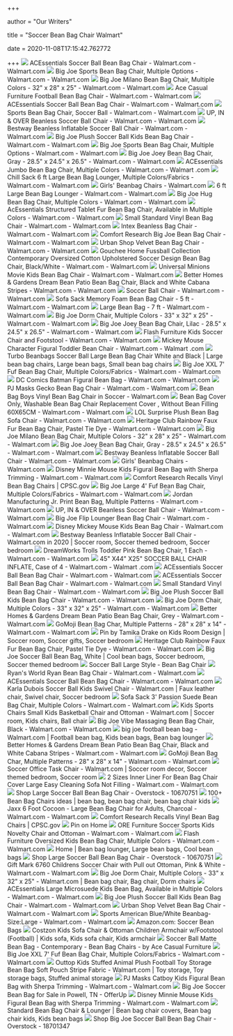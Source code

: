 +++
        
author = "Our Writers"
        
title = "Soccer Bean Bag Chair Walmart"
        
date = 2020-11-08T17:15:42.762772
        
+++
[ ![](https://i5.walmartimages.com/asr/c7d81391-ebc4-4e4f-b171-c42abe012ffd_1.fbb47d39a9c84d7c3a132a948ad7c3f6.jpeg)](https://i5.walmartimages.com/asr/c7d81391-ebc4-4e4f-b171-c42abe012ffd_1.fbb47d39a9c84d7c3a132a948ad7c3f6.jpeg) ACEssentials Soccer Ball Bean Bag Chair - Walmart.com - Walmart.com
[ ![](https://i5.walmartimages.com/asr/fb4880b3-b0c0-4ca9-ba88-5d52af2eac71_1.87f98541384e067d15d74cea4a702dac.jpeg)](https://i5.walmartimages.com/asr/fb4880b3-b0c0-4ca9-ba88-5d52af2eac71_1.87f98541384e067d15d74cea4a702dac.jpeg) Big Joe Sports Bean Bag Chair, Multiple Options - Walmart.com - Walmart.com
[ ![](https://i5.walmartimages.com/asr/7a112091-197a-48d9-9e58-6503ee0041c2_1.ee22dbd743135855c15fa10d50f5ec7a.jpeg)](https://i5.walmartimages.com/asr/7a112091-197a-48d9-9e58-6503ee0041c2_1.ee22dbd743135855c15fa10d50f5ec7a.jpeg) Big Joe Milano Bean Bag Chair, Multiple Colors - 32" x 28" x 25" - Walmart.com  - Walmart.com
[ ![](https://i5.walmartimages.com/asr/0506007f-526e-4013-b33c-70d67753e025_1.3cbaf5d77b655479bf6a6893ed5d42ee.jpeg)](https://i5.walmartimages.com/asr/0506007f-526e-4013-b33c-70d67753e025_1.3cbaf5d77b655479bf6a6893ed5d42ee.jpeg) Ace Casual Furniture Football Bean Bag Chair - Walmart.com - Walmart.com
[ ![](https://i5.walmartimages.com/dfw/6e29e393-7d9f/k2-_9694aef6-0c42-4070-8393-6767da61c25a.v1.jpg)](https://i5.walmartimages.com/dfw/6e29e393-7d9f/k2-_9694aef6-0c42-4070-8393-6767da61c25a.v1.jpg) ACEssentials Soccer Ball Bean Bag Chair - Walmart.com - Walmart.com
[ ![](https://i5.walmartimages.com/asr/9a75ef48-6ed3-4219-a8ed-839842a34b9a_1.47db58d9f4b4da1fd8909d27ad375916.jpeg?odnWidth=612&odnHeight=612&odnBg=ffffff)](https://i5.walmartimages.com/asr/9a75ef48-6ed3-4219-a8ed-839842a34b9a_1.47db58d9f4b4da1fd8909d27ad375916.jpeg?odnWidth=612&odnHeight=612&odnBg=ffffff) Sports Bean Bag Chair, Soccer Ball - Walmart.com - Walmart.com
[ ![](https://i5.walmartimages.com/asr/d21dc490-13cf-44ab-b227-91673b2f425d_3.d0be2312c25dc4ca6e12b41503c376fd.jpeg?odnWidth=612&odnHeight=612&odnBg=ffffff)](https://i5.walmartimages.com/asr/d21dc490-13cf-44ab-b227-91673b2f425d_3.d0be2312c25dc4ca6e12b41503c376fd.jpeg?odnWidth=612&odnHeight=612&odnBg=ffffff) UP, IN & OVER Beanless Soccer Ball Chair - Walmart.com - Walmart.com
[ ![](https://i5.walmartimages.com/asr/16c9b6bf-a1e5-42f3-b0df-5c35e62cc3cb_1.aef863319e4253156ecb2482e359185b.jpeg)](https://i5.walmartimages.com/asr/16c9b6bf-a1e5-42f3-b0df-5c35e62cc3cb_1.aef863319e4253156ecb2482e359185b.jpeg) Bestway Beanless Inflatable Soccer Ball Chair - Walmart.com - Walmart.com
[ ![](https://i5.walmartimages.com/asr/4ab1efd2-4384-42ce-8f1c-0147379865aa_3.2784f84b35e9e68bf4248bc10ac81b3c.jpeg)](https://i5.walmartimages.com/asr/4ab1efd2-4384-42ce-8f1c-0147379865aa_3.2784f84b35e9e68bf4248bc10ac81b3c.jpeg) Big Joe Plush Soccer Ball Kids Bean Bag Chair - Walmart.com - Walmart.com
[ ![](https://i5.walmartimages.com/asr/34fc89db-8415-4f91-a1b6-f97710b2c231_1.4e83ffee41e506857520ea7b3cd7d62c.jpeg)](https://i5.walmartimages.com/asr/34fc89db-8415-4f91-a1b6-f97710b2c231_1.4e83ffee41e506857520ea7b3cd7d62c.jpeg) Big Joe Sports Bean Bag Chair, Multiple Options - Walmart.com - Walmart.com
[ ![](https://i5.walmartimages.com/asr/ada7d63e-508c-49f5-b9ec-a617293bf21c_2.b679b47c33bf6afbeaae2147b270beb5.jpeg)](https://i5.walmartimages.com/asr/ada7d63e-508c-49f5-b9ec-a617293bf21c_2.b679b47c33bf6afbeaae2147b270beb5.jpeg) Big Joe Joey Bean Bag Chair, Gray - 28.5" x 24.5" x 26.5" - Walmart.com -  Walmart.com
[ ![](https://i5.walmartimages.com/asr/fe44ae59-a54c-401e-998d-065c5a0ea1ef_1.815feb4de5a805b6b205474ed8956e91.jpeg?odnWidth=612&odnHeight=612&odnBg=ffffff)](https://i5.walmartimages.com/asr/fe44ae59-a54c-401e-998d-065c5a0ea1ef_1.815feb4de5a805b6b205474ed8956e91.jpeg?odnWidth=612&odnHeight=612&odnBg=ffffff) ACEssentials Jumbo Bean Bag Chair, Multiple Colors - Walmart.com - Walmart .com
[ ![](https://i5.walmartimages.com/asr/d68d663c-8c54-4554-a2bb-b5c56e9d6e46_1.96622e085728a6e8eae364f74b672e01.jpeg?odnWidth=612&odnHeight=612&odnBg=ffffff)](https://i5.walmartimages.com/asr/d68d663c-8c54-4554-a2bb-b5c56e9d6e46_1.96622e085728a6e8eae364f74b672e01.jpeg?odnWidth=612&odnHeight=612&odnBg=ffffff) Chill Sack 6 ft Large Bean Bag Lounger, Multiple Colors/Fabrics - Walmart.com  - Walmart.com
[ ![](https://i5.walmartimages.com/asr/d86476ac-ad99-40bc-80d1-866b4afc81ba_1.71337b328146ca7293375effe2e8a66d.jpeg)](https://i5.walmartimages.com/asr/d86476ac-ad99-40bc-80d1-866b4afc81ba_1.71337b328146ca7293375effe2e8a66d.jpeg) Girls' Beanbag Chairs - Walmart.com
[ ![](https://i5.walmartimages.com/asr/f5ae4fad-2598-4880-89d0-da9c9140a5e4_1.912efa2affb23cbc52894261ef472bab.jpeg?odnWidth=450&odnHeight=450&odnBg=ffffff)](https://i5.walmartimages.com/asr/f5ae4fad-2598-4880-89d0-da9c9140a5e4_1.912efa2affb23cbc52894261ef472bab.jpeg?odnWidth=450&odnHeight=450&odnBg=ffffff) 6 ft Large Bean Bag Lounger - Walmart.com - Walmart.com
[ ![](https://i5.walmartimages.com/asr/af0e6072-5022-4365-8be8-19f3ccb79f75_1.e5d3e30575d943bf500e0a125bcb5bf4.jpeg)](https://i5.walmartimages.com/asr/af0e6072-5022-4365-8be8-19f3ccb79f75_1.e5d3e30575d943bf500e0a125bcb5bf4.jpeg) Big Joe Hug Bean Bag Chair, Multiple Colors - Walmart.com - Walmart.com
[ ![](https://i5.walmartimages.com/asr/34ed84e6-dff5-473a-ba1f-874f96c0efdf_1.0818d3dd47119aee97f3b97df412613a.jpeg?odnWidth=612&odnHeight=612&odnBg=ffffff)](https://i5.walmartimages.com/asr/34ed84e6-dff5-473a-ba1f-874f96c0efdf_1.0818d3dd47119aee97f3b97df412613a.jpeg?odnWidth=612&odnHeight=612&odnBg=ffffff) AcEssentials Structured Tablet Fur Bean Bag Chair, Available in Multiple  Colors - Walmart.com - Walmart.com
[ ![](https://i5.walmartimages.com/asr/c26c4947-ded3-4f1e-82f6-ad43ba092934_1.af98455120e483bbf1640b0433f593f9.jpeg)](https://i5.walmartimages.com/asr/c26c4947-ded3-4f1e-82f6-ad43ba092934_1.af98455120e483bbf1640b0433f593f9.jpeg) Small Standard Vinyl Bean Bag Chair - Walmart.com - Walmart.com
[ ![](https://i5.walmartimages.com/asr/5e2abdf6-8848-45cb-96ef-87d48963d81d_1.010770ad3aed7c1df2086628f460001a.jpeg)](https://i5.walmartimages.com/asr/5e2abdf6-8848-45cb-96ef-87d48963d81d_1.010770ad3aed7c1df2086628f460001a.jpeg) Intex Beanless Bag Chair - Walmart.com - Walmart.com
[ ![](https://i5.walmartimages.com/asr/5960c45c-3a7f-4378-bfa9-38170b3d3b1c_1.980510d9f220cfe919b00ad204ab6094.jpeg)](https://i5.walmartimages.com/asr/5960c45c-3a7f-4378-bfa9-38170b3d3b1c_1.980510d9f220cfe919b00ad204ab6094.jpeg) Comfort Research Big Joe Bean Bag Chair - Walmart.com - Walmart.com
[ ![](https://i5.walmartimages.com/asr/335ba3d6-e26b-4b36-a5fe-92b070eb7a31_1.e93ef0b339408a9491549810b1a1bb5e.jpeg?odnWidth=612&odnHeight=612&odnBg=ffffff)](https://i5.walmartimages.com/asr/335ba3d6-e26b-4b36-a5fe-92b070eb7a31_1.e93ef0b339408a9491549810b1a1bb5e.jpeg?odnWidth=612&odnHeight=612&odnBg=ffffff) Urban Shop Velvet Bean Bag Chair - Walmart.com - Walmart.com
[ ![](https://i5.walmartimages.com/asr/86b37370-3a79-4c3b-b303-ad381f5e6d01_1.5aa54c0f889f1563dcdb229b372a9ead.jpeg?odnWidth=612&odnHeight=612&odnBg=ffffff)](https://i5.walmartimages.com/asr/86b37370-3a79-4c3b-b303-ad381f5e6d01_1.5aa54c0f889f1563dcdb229b372a9ead.jpeg?odnWidth=612&odnHeight=612&odnBg=ffffff) Gouchee Home Fussball Collection Contemporary Oversized Cotton Upholstered  Soccer Design Bean Bag Chair, Black/White - Walmart.com - Walmart.com
[ ![](https://i5.walmartimages.com/asr/5bfcb813-ced6-499e-a49a-52fae045118b_1.558cd07cfba324e3eb68642d5597a9b0.jpeg)](https://i5.walmartimages.com/asr/5bfcb813-ced6-499e-a49a-52fae045118b_1.558cd07cfba324e3eb68642d5597a9b0.jpeg) Universal Minions Movie Kids Bean Bag Chair - Walmart.com - Walmart.com
[ ![](https://i5.walmartimages.com/asr/a24524b2-d925-4a84-9827-01834d7d3f85_2.03257a5677ad4c3d9efe99a46a71cfd4.jpeg?odnWidth=612&odnHeight=612&odnBg=ffffff)](https://i5.walmartimages.com/asr/a24524b2-d925-4a84-9827-01834d7d3f85_2.03257a5677ad4c3d9efe99a46a71cfd4.jpeg?odnWidth=612&odnHeight=612&odnBg=ffffff) Better Homes & Gardens Dream Bean Patio Bean Bag Chair, Black and White  Cabana Stripes - Walmart.com - Walmart.com
[ ![](https://i5.walmartimages.com/asr/9c0aa9ee-1acd-48f5-971d-05ab2e82dcca_1.f06251324e3330d467fe371d5ea627d0.jpeg)](https://i5.walmartimages.com/asr/9c0aa9ee-1acd-48f5-971d-05ab2e82dcca_1.f06251324e3330d467fe371d5ea627d0.jpeg) Soccer Ball Chair - Walmart.com - Walmart.com
[ ![](https://i5.walmartimages.com/asr/b422f190-04dd-4faa-b8f2-424ee988e3d2_1.1fb58ae708e00d92d06fad06cfe29032.jpeg?odnWidth=612&odnHeight=612&odnBg=ffffff)](https://i5.walmartimages.com/asr/b422f190-04dd-4faa-b8f2-424ee988e3d2_1.1fb58ae708e00d92d06fad06cfe29032.jpeg?odnWidth=612&odnHeight=612&odnBg=ffffff) Sofa Sack Memory Foam Bean Bag Chair - 5 ft - Walmart.com - Walmart.com
[ ![](https://i5.walmartimages.com/asr/67d200c4-b091-4c7b-a95f-1cbff7e2b651_1.99053ed11428efb579c78bc8df1a006f.jpeg?odnWidth=450&odnHeight=450&odnBg=ffffff)](https://i5.walmartimages.com/asr/67d200c4-b091-4c7b-a95f-1cbff7e2b651_1.99053ed11428efb579c78bc8df1a006f.jpeg?odnWidth=450&odnHeight=450&odnBg=ffffff) Large Bean Bag - 7 ft - Walmart.com - Walmart.com
[ ![](https://i5.walmartimages.com/asr/628111df-dd64-4111-b546-0f1a9854bc2d_1.d06a231c8bb0c4369b9d73bd75aa10b5.jpeg)](https://i5.walmartimages.com/asr/628111df-dd64-4111-b546-0f1a9854bc2d_1.d06a231c8bb0c4369b9d73bd75aa10b5.jpeg) Big Joe Dorm Chair, Multiple Colors - 33" x 32" x 25" - Walmart.com -  Walmart.com
[ ![](https://i5.walmartimages.com/asr/8db13271-a7b7-4882-95ad-e4b6b7ca3fbc_2.7407ce507c5abe53b20194a4a6703171.jpeg)](https://i5.walmartimages.com/asr/8db13271-a7b7-4882-95ad-e4b6b7ca3fbc_2.7407ce507c5abe53b20194a4a6703171.jpeg) Big Joe Joey Bean Bag Chair, Lilac - 28.5" x 24.5" x 26.5" - Walmart.com -  Walmart.com
[ ![](https://i5.walmartimages.com/asr/8c4a8ead-c3c4-4ff4-aae8-b1803cca6ada_1.9eb31cc601973dc525998efe3f52d498.jpeg?odnWidth=612&odnHeight=612&odnBg=ffffff)](https://i5.walmartimages.com/asr/8c4a8ead-c3c4-4ff4-aae8-b1803cca6ada_1.9eb31cc601973dc525998efe3f52d498.jpeg?odnWidth=612&odnHeight=612&odnBg=ffffff) Flash Furniture Kids Soccer Chair and Footstool - Walmart.com - Walmart.com
[ ![](https://i5.walmartimages.com/asr/372836df-9239-4907-a106-9abf154c4f38_1.4460a0eb69d46d5571be909d8e546444.jpeg?odnWidth=612&odnHeight=612&odnBg=ffffff)](https://i5.walmartimages.com/asr/372836df-9239-4907-a106-9abf154c4f38_1.4460a0eb69d46d5571be909d8e546444.jpeg?odnWidth=612&odnHeight=612&odnBg=ffffff) Mickey Mouse Character Figural Toddler Bean Chair - Walmart.com - Walmart .com
[ ![](https://i.pinimg.com/originals/f4/b7/2c/f4b72cb36a62ab5ec774d43d1fd54312.jpg)](https://i.pinimg.com/originals/f4/b7/2c/f4b72cb36a62ab5ec774d43d1fd54312.jpg) Turbo Beanbags Soccer Ball Large Bean Bag Chair White and Black | Large bean  bag chairs, Large bean bags, Small bean bag chairs
[ ![](https://i5.walmartimages.com/asr/88f89b7e-495a-4e66-8246-4c84ebe7ebb6_1.b0aa1fae119cebb8bd0cb566cf32b672.jpeg?odnWidth=612&odnHeight=612&odnBg=ffffff)](https://i5.walmartimages.com/asr/88f89b7e-495a-4e66-8246-4c84ebe7ebb6_1.b0aa1fae119cebb8bd0cb566cf32b672.jpeg?odnWidth=612&odnHeight=612&odnBg=ffffff) Big Joe XXL 7' Fuf Bean Bag Chair, Multiple Colors/Fabrics - Walmart.com -  Walmart.com
[ ![](https://i5.walmartimages.com/asr/8b6bc16f-a10c-4814-9d4e-fc71229e4013_1.7f86b06d7a18d35602f1fdc1bd602e4b.jpeg)](https://i5.walmartimages.com/asr/8b6bc16f-a10c-4814-9d4e-fc71229e4013_1.7f86b06d7a18d35602f1fdc1bd602e4b.jpeg) DC Comics Batman Figural Bean Bag - Walmart.com - Walmart.com
[ ![](https://i5.walmartimages.com/asr/a2f610f8-16bf-4b4b-9807-b7888d7c2e9d_1.d09b0992c055d254dbd23f5cab0111ff.jpeg?odnWidth=612&odnHeight=612&odnBg=ffffff)](https://i5.walmartimages.com/asr/a2f610f8-16bf-4b4b-9807-b7888d7c2e9d_1.d09b0992c055d254dbd23f5cab0111ff.jpeg?odnWidth=612&odnHeight=612&odnBg=ffffff) PJ Masks Gecko Bean Bag Chair - Walmart.com - Walmart.com
[ ![](https://i5.walmartimages.com/asr/dcd72de5-cbce-4953-8dae-179097288f0e_1.b77182cf3b115db4533eeed54695f648.jpeg?odnWidth=450&odnHeight=450&odnBg=ffffff)](https://i5.walmartimages.com/asr/dcd72de5-cbce-4953-8dae-179097288f0e_1.b77182cf3b115db4533eeed54695f648.jpeg?odnWidth=450&odnHeight=450&odnBg=ffffff) Bean Bag Boys Vinyl Bean Bag Chair in Soccer - Walmart.com
[ ![](https://i5.walmartimages.com/asr/1c298c3d-0767-4a8a-a51a-bab5b30cbf84_1.d1488022d91a7f0dabd316a24eaece37.jpeg?odnWidth=612&odnHeight=612&odnBg=ffffff)](https://i5.walmartimages.com/asr/1c298c3d-0767-4a8a-a51a-bab5b30cbf84_1.d1488022d91a7f0dabd316a24eaece37.jpeg?odnWidth=612&odnHeight=612&odnBg=ffffff) Bean Bag Cover Only, Washable Bean Bag Chair Replacement Cover , Without  Bean Filling 60X65CM - Walmart.com - Walmart.com
[ ![](https://i5.walmartimages.com/asr/98a90a40-86a7-4a85-b56b-1f8510dbdd4e_3.b123913418aff58ac6bddc10af4bec83.jpeg?odnWidth=612&odnHeight=612&odnBg=ffffff)](https://i5.walmartimages.com/asr/98a90a40-86a7-4a85-b56b-1f8510dbdd4e_3.b123913418aff58ac6bddc10af4bec83.jpeg?odnWidth=612&odnHeight=612&odnBg=ffffff) LOL Surprise Plush Bean Bag Sofa Chair - Walmart.com - Walmart.com
[ ![](https://i5.walmartimages.com/asr/739dfd4b-d4f7-4818-a1d1-9fe4e533e6f1_1.d2e18e7b7fb97248b7e3cb561fefd0ed.jpeg)](https://i5.walmartimages.com/asr/739dfd4b-d4f7-4818-a1d1-9fe4e533e6f1_1.d2e18e7b7fb97248b7e3cb561fefd0ed.jpeg) Heritage Club Rainbow Faux Fur Bean Bag Chair, Pastel Tie Dye - Walmart.com  - Walmart.com
[ ![](https://i5.walmartimages.com/asr/09c2ed40-a737-473b-b1ba-02543643cef2_1.60578cc21cfdb547ef3a3e113f2e935c.png)](https://i5.walmartimages.com/asr/09c2ed40-a737-473b-b1ba-02543643cef2_1.60578cc21cfdb547ef3a3e113f2e935c.png) Big Joe Milano Bean Bag Chair, Multiple Colors - 32" x 28" x 25" - Walmart.com  - Walmart.com
[ ![](https://i5.walmartimages.com/asr/acb8eb2f-f07e-47e6-8896-fe3de8f2b44f_2.b64c5098b36cf5e4f9f8738d2da0e5fe.jpeg)](https://i5.walmartimages.com/asr/acb8eb2f-f07e-47e6-8896-fe3de8f2b44f_2.b64c5098b36cf5e4f9f8738d2da0e5fe.jpeg) Big Joe Joey Bean Bag Chair, Gray - 28.5" x 24.5" x 26.5" - Walmart.com -  Walmart.com
[ ![](https://i5.walmartimages.com/asr/22735579-03cb-4a0a-8d8c-57e29c1105ec_1.d6769bd3b60c9581079756f69fb22124.jpeg)](https://i5.walmartimages.com/asr/22735579-03cb-4a0a-8d8c-57e29c1105ec_1.d6769bd3b60c9581079756f69fb22124.jpeg) Bestway Beanless Inflatable Soccer Ball Chair - Walmart.com - Walmart.com
[ ![](https://i5.walmartimages.com/asr/04fb7abf-1353-4b19-80a5-056d09c463e1_1.af4423bacc730a1271ff615e08117e20.jpeg)](https://i5.walmartimages.com/asr/04fb7abf-1353-4b19-80a5-056d09c463e1_1.af4423bacc730a1271ff615e08117e20.jpeg) Girls' Beanbag Chairs - Walmart.com
[ ![](https://i5.walmartimages.com/asr/f2d1a3c0-b5fe-4e97-a72b-9268d6518894_1.5752f0d1677872a58cca4191e5585bf9.png?odnWidth=612&odnHeight=612&odnBg=ffffff)](https://i5.walmartimages.com/asr/f2d1a3c0-b5fe-4e97-a72b-9268d6518894_1.5752f0d1677872a58cca4191e5585bf9.png?odnWidth=612&odnHeight=612&odnBg=ffffff) Disney Minnie Mouse Kids Figural Bean Bag with Sherpa Trimming - Walmart.com  - Walmart.com
[ ![](https://www.cpsc.gov/s3fs-public/Recall.2015.15053.soccerballchair800.jpg)](https://www.cpsc.gov/s3fs-public/Recall.2015.15053.soccerballchair800.jpg) Comfort Research Recalls Vinyl Bean Bag Chairs | CPSC.gov
[ ![](https://i5.walmartimages.com/asr/52422624-e053-4e6e-bdc5-5c98e501fc69_2.f6107561a0c56b4bda895bb78762e717.jpeg?odnWidth=612&odnHeight=612&odnBg=ffffff)](https://i5.walmartimages.com/asr/52422624-e053-4e6e-bdc5-5c98e501fc69_2.f6107561a0c56b4bda895bb78762e717.jpeg?odnWidth=612&odnHeight=612&odnBg=ffffff) Big Joe Large 4' Fuf Bean Bag Chair, Multiple Colors/Fabrics - Walmart.com  - Walmart.com
[ ![](https://i5.walmartimages.com/asr/ad44ddb5-a283-45b1-9be0-3ba5154b3bb0_3.5c9eca58ecfc795764028a7005e63116.jpeg)](https://i5.walmartimages.com/asr/ad44ddb5-a283-45b1-9be0-3ba5154b3bb0_3.5c9eca58ecfc795764028a7005e63116.jpeg) Jordan Manufacturing Jr. Print Bean Bag, Multiple Patterns - Walmart.com -  Walmart.com
[ ![](https://i5.walmartimages.com/asr/21c986b2-7f74-4636-8de3-1c0a251c4a60_2.724053bc7a7cb11ca20069c65d4e2d87.jpeg)](https://i5.walmartimages.com/asr/21c986b2-7f74-4636-8de3-1c0a251c4a60_2.724053bc7a7cb11ca20069c65d4e2d87.jpeg) UP, IN & OVER Beanless Soccer Ball Chair - Walmart.com - Walmart.com
[ ![](https://i5.walmartimages.com/asr/78ad7a3f-938b-4e5f-914c-50adf50b8260_1.62ec81295064ee4433702d7e36c28b49.jpeg?odnWidth=612&odnHeight=612&odnBg=ffffff)](https://i5.walmartimages.com/asr/78ad7a3f-938b-4e5f-914c-50adf50b8260_1.62ec81295064ee4433702d7e36c28b49.jpeg?odnWidth=612&odnHeight=612&odnBg=ffffff) Big Joe Flip Lounger Bean Bag Chair - Walmart.com - Walmart.com
[ ![](https://i5.walmartimages.com/asr/b7f8ec76-1faa-4424-930c-91f7977017d7_2.1fbbbcc9c1f0be9d0a42cc982f5c6943.jpeg?odnWidth=612&odnHeight=612&odnBg=ffffff)](https://i5.walmartimages.com/asr/b7f8ec76-1faa-4424-930c-91f7977017d7_2.1fbbbcc9c1f0be9d0a42cc982f5c6943.jpeg?odnWidth=612&odnHeight=612&odnBg=ffffff) Disney Mickey Mouse Kids Bean Bag Chair - Walmart.com - Walmart.com
[ ![](https://i.pinimg.com/originals/b0/89/d5/b089d55b382d03859349478d146ba5fc.jpg)](https://i.pinimg.com/originals/b0/89/d5/b089d55b382d03859349478d146ba5fc.jpg) Bestway Beanless Inflatable Soccer Ball Chair - Walmart.com in 2020 | Soccer  room, Soccer themed bedroom, Soccer bedroom
[ ![](https://i5.walmartimages.com/asr/a6daaea3-e1e9-48fa-9298-1fb34cb7bd26_1.cfc4c5bbb6dc428fca9caafe76170166.jpeg)](https://i5.walmartimages.com/asr/a6daaea3-e1e9-48fa-9298-1fb34cb7bd26_1.cfc4c5bbb6dc428fca9caafe76170166.jpeg) DreamWorks Trolls Toddler Pink Bean Bag Chair, 1 Each - Walmart.com -  Walmart.com
[ ![](https://i5.walmartimages.com/asr/94e41c82-77fa-4dcb-9bfa-f45a0390e9c6_1.de93e9e6cd8a84ed8847724f0a4d65d4.jpeg?odnWidth=612&odnHeight=612&odnBg=ffffff)](https://i5.walmartimages.com/asr/94e41c82-77fa-4dcb-9bfa-f45a0390e9c6_1.de93e9e6cd8a84ed8847724f0a4d65d4.jpeg?odnWidth=612&odnHeight=612&odnBg=ffffff) 45" X44" X25" SOCCER BALL CHAIR INFLATE, Case of 4 - Walmart.com - Walmart .com
[ ![](https://i5.walmartimages.com/dfw/6e29e393-f916/k2-_5de3a0d7-2e39-4b03-857a-90e854855d97.v1.jpg)](https://i5.walmartimages.com/dfw/6e29e393-f916/k2-_5de3a0d7-2e39-4b03-857a-90e854855d97.v1.jpg) ACEssentials Soccer Ball Bean Bag Chair - Walmart.com - Walmart.com
[ ![](https://i5.walmartimages.com/asr/2bb85318-a4d5-4061-bb73-b1014605d2ca_1.adb61da696a10e8d7dbbc8395d15151d.jpeg)](https://i5.walmartimages.com/asr/2bb85318-a4d5-4061-bb73-b1014605d2ca_1.adb61da696a10e8d7dbbc8395d15151d.jpeg) ACEssentials Soccer Ball Bean Bag Chair - Walmart.com - Walmart.com
[ ![](https://i5.walmartimages.com/asr/ff14c7bc-830e-4b87-81f5-5248a073bab1_1.3a1ab93d65013f3d9b41e46b8a467f9c.jpeg)](https://i5.walmartimages.com/asr/ff14c7bc-830e-4b87-81f5-5248a073bab1_1.3a1ab93d65013f3d9b41e46b8a467f9c.jpeg) Small Standard Vinyl Bean Bag Chair - Walmart.com - Walmart.com
[ ![](https://i5.walmartimages.com/asr/648e1e7b-403b-44ce-868b-bc9bbab8dbbe_1.b0e03af8697c79a068d71435d44b7585.jpeg)](https://i5.walmartimages.com/asr/648e1e7b-403b-44ce-868b-bc9bbab8dbbe_1.b0e03af8697c79a068d71435d44b7585.jpeg) Big Joe Plush Soccer Ball Kids Bean Bag Chair - Walmart.com - Walmart.com
[ ![](https://i5.walmartimages.com/asr/8390300d-e087-4f26-891d-18fef1420587_1.77dd98f75473d8c562acc248dfa81bfd.jpeg?odnWidth=612&odnHeight=612&odnBg=ffffff)](https://i5.walmartimages.com/asr/8390300d-e087-4f26-891d-18fef1420587_1.77dd98f75473d8c562acc248dfa81bfd.jpeg?odnWidth=612&odnHeight=612&odnBg=ffffff) Big Joe Dorm Chair, Multiple Colors - 33" x 32" x 25" - Walmart.com -  Walmart.com
[ ![](https://i5.walmartimages.com/asr/466f33c1-f3bf-4cae-87ec-2ccfd925bf29_2.737682e8654bc81b41a92cc907e7e95a.jpeg)](https://i5.walmartimages.com/asr/466f33c1-f3bf-4cae-87ec-2ccfd925bf29_2.737682e8654bc81b41a92cc907e7e95a.jpeg) Better Homes & Gardens Dream Bean Patio Bean Bag Chair, Grey - Walmart.com  - Walmart.com
[ ![](https://i5.walmartimages.com/asr/5058bf50-ee73-4524-9a64-3e78dc87890c_1.19d3a97b0f726cc4553fe0f5b9843901.jpeg)](https://i5.walmartimages.com/asr/5058bf50-ee73-4524-9a64-3e78dc87890c_1.19d3a97b0f726cc4553fe0f5b9843901.jpeg) GoMoji Bean Bag Char, Multiple Patterns - 28" x 28" x 14" - Walmart.com -  Walmart.com
[ ![](https://i.pinimg.com/originals/cc/6b/8e/cc6b8edb78fec5d606804187e4a027e2.jpg)](https://i.pinimg.com/originals/cc/6b/8e/cc6b8edb78fec5d606804187e4a027e2.jpg) Pin by Tamika Drake on Kids Room Design | Soccer room, Soccer gifts, Soccer  bedroom
[ ![](https://i5.walmartimages.com/asr/4184842f-4c7a-483c-b943-904ecbe46b39_1.f26f388c69b1ea503c460486320bcb3f.jpeg)](https://i5.walmartimages.com/asr/4184842f-4c7a-483c-b943-904ecbe46b39_1.f26f388c69b1ea503c460486320bcb3f.jpeg) Heritage Club Rainbow Faux Fur Bean Bag Chair, Pastel Tie Dye - Walmart.com  - Walmart.com
[ ![](https://i.pinimg.com/originals/db/78/5a/db785af616338814616545dea433f041.jpg)](https://i.pinimg.com/originals/db/78/5a/db785af616338814616545dea433f041.jpg) Big Joe Soccer Ball Bean Bag, White | Cool bean bags, Soccer bedroom, Soccer  themed bedroom
[ ![](https://www.turbobeanbag.com/image/cache/catalog/Gallery/Bean-Bags/Soccer-Large-4-700x700.jpg)](https://www.turbobeanbag.com/image/cache/catalog/Gallery/Bean-Bags/Soccer-Large-4-700x700.jpg) Soccer Ball Large Style - Bean Bag Chair
[ ![](https://i5.walmartimages.com/asr/d050f075-735e-46d8-a24a-244d8701ff3c_1.666fe9eafbe7c269ae8a2c8dec4bfe54.jpeg)](https://i5.walmartimages.com/asr/d050f075-735e-46d8-a24a-244d8701ff3c_1.666fe9eafbe7c269ae8a2c8dec4bfe54.jpeg) Ryan's World Ryan Bean Bag Chair - Walmart.com - Walmart.com
[ ![](https://i5.walmartimages.com/dfw/6e29e393-adff/k2-_f281a4bd-6d9e-45c4-a878-5673d9710d23.v1.jpg)](https://i5.walmartimages.com/dfw/6e29e393-adff/k2-_f281a4bd-6d9e-45c4-a878-5673d9710d23.v1.jpg) ACEssentials Soccer Ball Bean Bag Chair - Walmart.com - Walmart.com
[ ![](https://i.pinimg.com/736x/86/f0/3c/86f03ccd58382e4014ba4e32ecc87307.jpg)](https://i.pinimg.com/736x/86/f0/3c/86f03ccd58382e4014ba4e32ecc87307.jpg) Karla Dubois Soccer Ball Kids Swivel Chair - Walmart.com | Faux leather  chair, Swivel chair, Soccer bedroom
[ ![](https://i5.walmartimages.com/asr/b1d099e6-0b4b-450d-bfa5-ae1cf69c9a23_1.2efa2c4332d281b9716eca73bd02bef5.jpeg?odnWidth=612&odnHeight=612&odnBg=ffffff)](https://i5.walmartimages.com/asr/b1d099e6-0b4b-450d-bfa5-ae1cf69c9a23_1.2efa2c4332d281b9716eca73bd02bef5.jpeg?odnWidth=612&odnHeight=612&odnBg=ffffff) Sofa Sack 3' Passion Suede Bean Bag Chair, Multiple Colors - Walmart.com -  Walmart.com
[ ![](https://i.pinimg.com/originals/20/22/46/202246f4cab83ea849f95b2c5306154d.jpg)](https://i.pinimg.com/originals/20/22/46/202246f4cab83ea849f95b2c5306154d.jpg) Kids Sports Chairs Small Kids Basketball Chair and Ottoman - Walmart.com |  Soccer room, Kids chairs, Ball chair
[ ![](https://i5.walmartimages.com/asr/f8c14250-211d-422e-8a3d-833bbaffdc29_1.4de4d683a44570a8547da89ebc56ec5c.jpeg)](https://i5.walmartimages.com/asr/f8c14250-211d-422e-8a3d-833bbaffdc29_1.4de4d683a44570a8547da89ebc56ec5c.jpeg) Big Joe Vibe Massaging Bean Bag Chair, Black - Walmart.com - Walmart.com
[ ![](https://i.pinimg.com/originals/d0/ba/25/d0ba251c3b0e478216ce510054c0e4e0.jpg)](https://i.pinimg.com/originals/d0/ba/25/d0ba251c3b0e478216ce510054c0e4e0.jpg) big joe football bean bag - Walmart.com | Football bean bag, Kids bean bags,  Bean bag lounger
[ ![](https://i5.walmartimages.com/asr/90181a88-ab13-4c88-a66c-8ba8d181f006.80bd8b8f502afb719630e97d977b779a.jpeg)](https://i5.walmartimages.com/asr/90181a88-ab13-4c88-a66c-8ba8d181f006.80bd8b8f502afb719630e97d977b779a.jpeg) Better Homes & Gardens Dream Bean Patio Bean Bag Chair, Black and White  Cabana Stripes - Walmart.com - Walmart.com
[ ![](https://i5.walmartimages.com/asr/8121f229-b38a-4627-b38a-585cff04e1fd_1.9e14c0819e156d4d12a17067fb8660b4.jpeg)](https://i5.walmartimages.com/asr/8121f229-b38a-4627-b38a-585cff04e1fd_1.9e14c0819e156d4d12a17067fb8660b4.jpeg) GoMoji Bean Bag Char, Multiple Patterns - 28" x 28" x 14" - Walmart.com -  Walmart.com
[ ![](https://i.pinimg.com/originals/a4/30/fb/a430fbcc5b026a9b161736bdebd9750c.jpg)](https://i.pinimg.com/originals/a4/30/fb/a430fbcc5b026a9b161736bdebd9750c.jpg) Soccer Office Task Chair - Walmart.com | Soccer room decor, Soccer themed  bedroom, Soccer room
[ ![](https://i5.walmartimages.com/asr/1eec6ce6-7864-415b-99cd-9711fc8cee23_1.5e3b36dc72870cb4afecc4a72b59471b.jpeg)](https://i5.walmartimages.com/asr/1eec6ce6-7864-415b-99cd-9711fc8cee23_1.5e3b36dc72870cb4afecc4a72b59471b.jpeg) 2 Sizes Inner Liner For Bean Bag Chair Cover Large Easy Cleaning Sofa Not  Filling - Walmart.com - Walmart.com
[ ![](https://ak1.ostkcdn.com/images/products/10670751/Soccer-Ball-Large-Style-Bean-Bag-Chair-11cfcedb-3435-40e8-bbd1-cf3c7360933e.jpg)](https://ak1.ostkcdn.com/images/products/10670751/Soccer-Ball-Large-Style-Bean-Bag-Chair-11cfcedb-3435-40e8-bbd1-cf3c7360933e.jpg) Shop Large Soccer Ball Bean Bag Chair - Overstock - 10670751
[ ![](https://i.pinimg.com/236x/4a/6b/75/4a6b75b54dcfa1fae25d3d9774d92f44--vanity-chairs-bean-bag-chairs.jpg)](https://i.pinimg.com/236x/4a/6b/75/4a6b75b54dcfa1fae25d3d9774d92f44--vanity-chairs-bean-bag-chairs.jpg) 100+ Bean Bag Chairs ideas | bean bag, bean bag chair, bean bag chair kids
[ ![](https://i5.walmartimages.com/asr/368f2370-fc79-4130-bcb8-16d6acbce919_1.484e405d5579fcb91b640f1457111569.jpeg?odnWidth=612&odnHeight=612&odnBg=ffffff)](https://i5.walmartimages.com/asr/368f2370-fc79-4130-bcb8-16d6acbce919_1.484e405d5579fcb91b640f1457111569.jpeg?odnWidth=612&odnHeight=612&odnBg=ffffff) Jaxx 6 Foot Cocoon - Large Bean Bag Chair for Adults, Charcoal - Walmart.com  - Walmart.com
[ ![](https://www.cpsc.gov/s3fs-public/Recall.2015.15053.ultraloungblack800.jpg)](https://www.cpsc.gov/s3fs-public/Recall.2015.15053.ultraloungblack800.jpg) Comfort Research Recalls Vinyl Bean Bag Chairs | CPSC.gov
[ ![](https://i.pinimg.com/originals/b6/7f/b3/b67fb39bed4bb78c129244bae32a7d36.jpg)](https://i.pinimg.com/originals/b6/7f/b3/b67fb39bed4bb78c129244bae32a7d36.jpg) Pin on Home
[ ![](https://i5.walmartimages.com/asr/82fb281f-5c60-438c-8034-8701b0df00fc_1.6a940134731b9893cb5fcdfe60d08074.jpeg?odnWidth=612&odnHeight=612&odnBg=ffffff)](https://i5.walmartimages.com/asr/82fb281f-5c60-438c-8034-8701b0df00fc_1.6a940134731b9893cb5fcdfe60d08074.jpeg?odnWidth=612&odnHeight=612&odnBg=ffffff) ORE Furniture Soccer Sports Kids Novelty Chair and Ottoman - Walmart.com -  Walmart.com
[ ![](https://i5.walmartimages.com/asr/cfa211fe-b6c3-404b-b10f-317f08e66fd5_1.f7a8ba93adb826987fc350e97241dee2.jpeg)](https://i5.walmartimages.com/asr/cfa211fe-b6c3-404b-b10f-317f08e66fd5_1.f7a8ba93adb826987fc350e97241dee2.jpeg) Flash Furniture Oversized Kids Bean Bag Chair, Multiple Colors - Walmart.com  - Walmart.com
[ ![](https://i.pinimg.com/originals/2a/bf/d5/2abfd5cf42fb958f84c15412c9cf8577.jpg)](https://i.pinimg.com/originals/2a/bf/d5/2abfd5cf42fb958f84c15412c9cf8577.jpg) Home | Bean bag lounger, Large bean bags, Cool bean bags
[ ![](https://ak1.ostkcdn.com/images/products/10670751/Soccer-Ball-Large-Style-Bean-Bag-Chair-ea3c0573-26c9-4c13-91b2-f64d72e89194_600.jpg?impolicy=medium)](https://ak1.ostkcdn.com/images/products/10670751/Soccer-Ball-Large-Style-Bean-Bag-Chair-ea3c0573-26c9-4c13-91b2-f64d72e89194_600.jpg?impolicy=medium) Shop Large Soccer Ball Bean Bag Chair - Overstock - 10670751
[ ![](https://i5.walmartimages.com/asr/cc3120eb-9e31-424d-899d-081cd6ddc77d_1.79904894f072800ca92db9757d1d9f83.jpeg?odnWidth=612&odnHeight=612&odnBg=ffffff)](https://i5.walmartimages.com/asr/cc3120eb-9e31-424d-899d-081cd6ddc77d_1.79904894f072800ca92db9757d1d9f83.jpeg?odnWidth=612&odnHeight=612&odnBg=ffffff) Gift Mark 6760 Childrens Soccer Chair with Pull out Ottoman&#44; Pink &  White - Walmart.com - Walmart.com
[ ![](https://i.pinimg.com/474x/fa/e7/cf/fae7cf87bbbd3a02a5d070caa461b892.jpg)](https://i.pinimg.com/474x/fa/e7/cf/fae7cf87bbbd3a02a5d070caa461b892.jpg) Big Joe Dorm Chair, Multiple Colors - 33" x 32" x 25" - Walmart.com | Bean  bag chair, Bag chair, Dorm chairs
[ ![](https://i5.walmartimages.com/asr/f6360f81-cc33-4023-bc55-919d574bdd98_1.c1ba3b903123d617aea55ab9a5385998.jpeg)](https://i5.walmartimages.com/asr/f6360f81-cc33-4023-bc55-919d574bdd98_1.c1ba3b903123d617aea55ab9a5385998.jpeg) ACEssentials Large Microsuede Kids Bean Bag, Available in Multiple Colors -  Walmart.com - Walmart.com
[ ![](https://i5.walmartimages.com/asr/427ebbd7-69f7-4218-a7de-50543df5d8ad_1.7c053acaee3a2774fde809169cdafd52.jpeg)](https://i5.walmartimages.com/asr/427ebbd7-69f7-4218-a7de-50543df5d8ad_1.7c053acaee3a2774fde809169cdafd52.jpeg) Big Joe Plush Soccer Ball Kids Bean Bag Chair - Walmart.com - Walmart.com
[ ![](https://i5.walmartimages.com/asr/a84094e6-4560-4ea0-a26e-a2a509775171_1.229d045325a640cedf939c2805bd3b8a.jpeg)](https://i5.walmartimages.com/asr/a84094e6-4560-4ea0-a26e-a2a509775171_1.229d045325a640cedf939c2805bd3b8a.jpeg) Urban Shop Velvet Bean Bag Chair - Walmart.com - Walmart.com
[ ![](https://i5.walmartimages.com/asr/541748b9-6c1d-450d-9a43-24fad00ad215_1.23eb55ebef0bc398c684ea29941cae66.jpeg?odnWidth=612&odnHeight=612&odnBg=ffffff)](https://i5.walmartimages.com/asr/541748b9-6c1d-450d-9a43-24fad00ad215_1.23eb55ebef0bc398c684ea29941cae66.jpeg?odnWidth=612&odnHeight=612&odnBg=ffffff) Sports American Blue/White Beanbag-Size:Large - Walmart.com - Walmart.com
[ ![](https://m.media-amazon.com/images/I/71uMX2pyhoL._AC_UY218_.jpg)](https://m.media-amazon.com/images/I/71uMX2pyhoL._AC_UY218_.jpg) Amazon.com: Soccer Bean Bags
[ ![](https://i.pinimg.com/564x/cf/2d/6c/cf2d6c80b748302de7113b6c77dd6e41.jpg)](https://i.pinimg.com/564x/cf/2d/6c/cf2d6c80b748302de7113b6c77dd6e41.jpg) Costzon Kids Sofa Chair &amp; Ottoman Children Armchair w/Footstool  (Football) | Kids sofa, Kids sofa chair, Kids armchair
[ ![](https://st.hzcdn.com/simgs/bc3137a30a316323_4-5871/home-design.jpg)](https://st.hzcdn.com/simgs/bc3137a30a316323_4-5871/home-design.jpg) Soccer Ball Matte Bean Bag - Contemporary - Bean Bag Chairs - by Ace Casual  Furniture
[ ![](https://i5.walmartimages.com/dfw/6e29e393-d877/k2-_d96b0af6-0527-47ed-b2ee-d1b004cdcd1a.v1.jpg)](https://i5.walmartimages.com/dfw/6e29e393-d877/k2-_d96b0af6-0527-47ed-b2ee-d1b004cdcd1a.v1.jpg) Big Joe XXL 7' Fuf Bean Bag Chair, Multiple Colors/Fabrics - Walmart.com -  Walmart.com
[ ![](https://i.pinimg.com/474x/67/03/14/670314f2e9d4dab652b67871fb441682.jpg)](https://i.pinimg.com/474x/67/03/14/670314f2e9d4dab652b67871fb441682.jpg) Outtop Kids Stuffed Animal Plush Football Toy Storage Bean Bag Soft Pouch  Stripe Fabric - Walmart.com | Toy storage, Toy storage bags, Stuffed animal  storage
[ ![](https://i5.walmartimages.com/asr/d1883b7f-00fa-46a1-b308-405c35b250d5.e76ca67fdfe64ed5f14101bcda03c3bb.jpeg)](https://i5.walmartimages.com/asr/d1883b7f-00fa-46a1-b308-405c35b250d5.e76ca67fdfe64ed5f14101bcda03c3bb.jpeg) PJ Masks Catboy Kids Figural Bean Bag with Sherpa Trimming - Walmart.com -  Walmart.com
[ ![](https://images.offerup.com/eiHZIdqmXUWezPuoQjLkVkNJiR0=/600x1066/db9e/db9e780cbcc94480871ef45cd18bde01.jpg)](https://images.offerup.com/eiHZIdqmXUWezPuoQjLkVkNJiR0=/600x1066/db9e/db9e780cbcc94480871ef45cd18bde01.jpg) Big Joe Soccer Bean Bag for Sale in Powell, TN - OfferUp
[ ![](https://i5.walmartimages.com/dfw/6e29e393-f7fd/k2-_e68d30d6-9be0-41d2-b979-5759f1b5cab9.v1.jpg)](https://i5.walmartimages.com/dfw/6e29e393-f7fd/k2-_e68d30d6-9be0-41d2-b979-5759f1b5cab9.v1.jpg) Disney Minnie Mouse Kids Figural Bean Bag with Sherpa Trimming - Walmart.com  - Walmart.com
[ ![](https://i.pinimg.com/originals/8c/e1/49/8ce149fac7bae8321449eff5b74a8a8d.jpg)](https://i.pinimg.com/originals/8c/e1/49/8ce149fac7bae8321449eff5b74a8a8d.jpg) Standard Bean Bag Chair & Lounger | Bean bag chair covers, Bean bag chair  kids, Kids bean bags
[ ![](https://ak1.ostkcdn.com/images/products/18701347/Big-Joe-Soccer-Ball-Bean-Bag-Chair-348bbcea-e745-45f8-bd2a-884800f2e44e_600.jpg?impolicy=medium)](https://ak1.ostkcdn.com/images/products/18701347/Big-Joe-Soccer-Ball-Bean-Bag-Chair-348bbcea-e745-45f8-bd2a-884800f2e44e_600.jpg?impolicy=medium) Shop Big Joe Soccer Ball Bean Bag Chair - Overstock - 18701347
